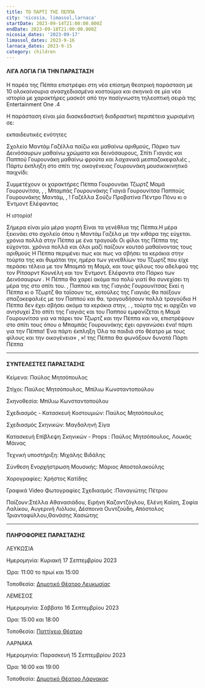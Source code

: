 ```yaml
---
title: ΤΟ ΠΑΡΤΙ ΤΗΣ ΠΕΠΠΑ
city: 'nicosia, limassol,larnaca'
startDate: 2023-09-14T21:00:00.000Z
endDate: 2023-09-18T21:00:00.000Z
nicosia_dates: '2023-09-17'
limassol_dates: 2023-9-16
larnaca_dates: 2023-9-15
category: children
---
```


#### ΛΙΓΑ ΛΟΓΙΑ ΓΙΑ ΤΗΝ ΠΑΡΑΣΤΑΣΗ

Η παρέα της Πέππα	επιστρέφει	στη νέα επίσημη	θεατρική	παράσταση	με 10 ολοκαίνουρια ανασχεδιασμένα κοστούμια και σκηνικά σε μία νέα ιστορία με χαρακτήρες μασκότ από την πασίγνωστη τηλεοπτική σειρά της	Entertainment	One .4

Η παράσταση είναι μία διασκεδαστική διαδραστική περιπέτεια χωρισμένη σε:

εκπαιδευτικές ενότητες

Σχολείο Μαντάμ Γαζέλλα παίζω και μαθαίνω αριθμούς, Πάρκο των Δεινόσαυρων μαθαίνω χρώματα και δεινόσαυρους, Σπίτι Γιαγιάς και Παππού Γουρουνάκη	μαθαίνω φρούτα και λαχανικά μεσπαζοκεφαλιές	, Πάρτυ έκπληξη στο σπίτι της οικογένειας Γουρουνάκη	μουσικοκινητικό παιχνίδι:&#x9;

Συμμετέχουν	οι χαρακτήρες	Πέππα	Γουρουνάκι	Τζωρτζ	Μαμά Γουρουνίτσα,	,	, Μπαμπάς	Γουρουνάκης	Γιαγιά	Γουρουνίτσα	Παππούς	Γουρουνάκης	Μαντάμ,	,	! Γαζέλλα Σούζυ Προβατίνα Πέντρο Πόνυ κι ο Έντμοντ Ελέφαντας

Η ιστορία!&#x9;

Σήμερα είναι μία μέρα γιορτή Είναι τα γενέθλια της Πέππα.Η μέρα ξεκινάει στο σχολείο όπου η Μαντάμ Γαζέλα με την κιθάρα της εύχεται. χρόνια πολλά στην Πέππα με ένα τραγούδι	Οι φίλοι της Πέππα της εύχονται. χρόνια πολλά και όλοι μαζί παίζουν κουτσό μαθαίνοντας τους αριθμούς	Η Πέππα περιμένει πως και πως να σβήσει τα κεράκια στην τούρτα της και θυμάται την, ημέρα των γενεθλίων του Τζωρτζ που είχε περάσει τέλεια με τον Μπαμπά τη Μαμά, και τους φίλους	του αδελφού	της τον Ρίτσαρντ	Κουνέλη	και τον Έντμοντ. Ελέφαντα στο Πάρκο των Δεινόσαυρων . Η Πέππα θα χαρεί ακόμα πιο πολύ γιατί θα συνεχίσει τη μέρα της στο σπίτι του. , Παππού και της Γιαγιάς Γουρουνίτσας Εκεί	η Πέππα κι ο Τζωρτζ θα ταΐσουν τις, κοτούλες	της Γιαγιάς	θα παίξουν	σπαζοκεφαλιές	με τον Παππού	και θα. τραγουδήσουν πολλά τραγούδια Η Πέππα δεν έχει σβήσει ακόμα τα κεράκια στην,	.	, τούρτα	της κι αρχίζει	να ανησυχεί	Στο σπίτι της Γιαγιάς	και του Παππού εμφανίζεται η Μαμά Γουρουνίτσα για να πάρει τον Τζωρτζ και την Πέππα και να, επιστρέψουν στο σπίτι τους	όπου ο Μπαμπάς Γουρουνάκης έχει οργανώσει ένα! πάρτι για την Πέππα! Ένα πάρτι έκπληξη	Όλα τα παιδιά στο θέατρο με τους φίλους και την οικογένεια« , »! της Πέππα θα φωνάξουν δυνατά	Πάρτι Πέππα

***

#### ΣΥΝΤΕΛΕΣΤΕΣ ΠΑΡΑΣΤΑΣΗΣ

Κείμενα: Παύλος Μητσόπουλος

Στίχοι: Παύλος Μητσόπουλος,	Μπίλιω Κωνσταντοπούλου

Σκηνοθεσία: Μπίλιω Κωνσταντοπούλου

Σχεδιασμός - Κατασκευή Κοστουμιών: Παύλος Μητσόπουλος

Σχεδιασμός Σκηνικών: Μαγδαληνή Σίγα

Κατασκευή	Επίβλεψη Σκηνικών - Props : Παύλος Μητσόπουλος,	Λουκάς Μάινας

Τεχνική υποστήριξη: Μιχάλης Βιδάλης

Σύνθεση Ενορχήστρωση Μουσικής: Μάριος Αποστολακούλης

Χορογραφίες: Χρήστος Κατίδης

Γραφικά	Video Φωτογραφίες Σχεδιασμός :Παναγιώτης Πέτρου

Παίζουν:Στέλλα Αθανασιάδου, Ειρήνη Καζαντζόγλου, Ελένη Καϊση, Σοφία Λαλίκου, Αυγερινή Λιόλιου, Δέσποινα Ουντζούδη, Απόστολος Τριανταφύλλου,Θανάσης Χασιώτης

***

#### ΠΛΗΡΟΦΟΡΙΕΣ ΠΑΡΑΣΤΑΣΗΣ

ΛΕΥΚΩΣΙΑ

Ημερομηνία: Κυριακή 17 Σεπτεμβρίου 2023

Ώρα: 11:00 το πρωί και 15:00

Τοποθεσία: [Δημοτικό Θέατρο Λευκωσίας](https://www.google.com/maps/place/Nicosia+Municipal+Theatre/@35.1727497,33.3522058,17z/data=!3m1!4b1!4m6!3m5!1s0x14de17519633b289:0xf4e085228ec10fda!8m2!3d35.1727453!4d33.3547807!16s%2Fg%2F11fx_337t4?entry=ttu)

ΛΕΜΕΣΟΣ

Ημερομηνία: Σάββατο 16 Σεπτεμβρίου 2023

Ώρα: 15:00  και 18:00

Τοποθεσία: [Παττίχειο Θέατρο](https://www.google.com/maps/place/%CE%A0%CE%B1%CF%84%CF%84%CE%AF%CF%87%CE%B5%CE%B9%CE%BF+%CE%94%CE%B7%CE%BC%CE%BF%CF%84%CE%B9%CE%BA%CF%8C+%CE%98%CE%AD%CE%B1%CF%84%CF%81%CE%BF/@34.6808931,33.0436834,17z/data=!3m1!4b1!4m6!3m5!1s0x14e7330e3a40b37f:0xa33ce6e4d7f4bc8!8m2!3d34.6808931!4d33.0436834!16s%2Fg%2F11dx9gbl2x?entry=ttu)

ΛΑΡΝΑΚΑ

Ημερομηνία:  Παρασκευή 15 Σεπτεμβρίου 2023

Ώρα: 16:00  και 19:00

Τοποθεσία: [Δημοτικό Θέατρο Λάρνακας](https://www.google.com/maps/place/Municipal+Theatre+of+Larnaka/@34.9160535,33.6263961,17z/data=!3m1!4b1!4m6!3m5!1s0x14e08357d0583743:0x9596f1dd1e03bce6!8m2!3d34.9160535!4d33.6263961!16s%2Fg%2F11h7y1sd99?entry=ttu)

